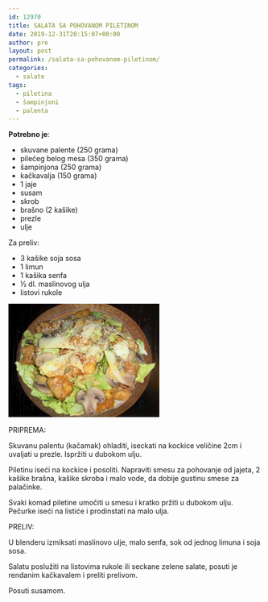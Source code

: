 ```yaml
---
id: 12970
title: SALATA SA POHOVANOM PILETINOM
date: 2019-12-31T20:15:07+00:00
author: pre
layout: post
permalink: /salata-sa-pohovanom-piletinom/
categories:
  - salate  
tags:
  - piletina
  - šampinjoni
  - palenta
---
```

**Potrebno je**:

* skuvane palente (250 grama)
* pilećeg belog mesa (350 grama)
* šampinjona (250 grama)
* kačkavalja (150 grama)
* 1 jaje
* susam
* skrob
* brašno (2 kašike)
* prezle
* ulje

Za preliv:

* 3 kašike soja sosa
* 1 limun
* 1 kašika senfa
* ½ dl. maslinovog ulja
* listovi rukole

<img class="alignnone size-medium wp-image-6224" src="/wp-content/uploads/2019/12/salata.jpg" alt="Salata" width="300" height="225">

PRIPREMA:

Skuvanu palentu (kačamak) ohladiti, iseckati na kockice veličine 2cm i uvaljati u prezle. Ispržiti u dubokom ulju.

Piletinu iseći na kockice i posoliti. Napraviti smesu za pohovanje od jajeta, 2 kašike brašna, kašike skroba i malo vode, da dobije gustinu smese za palačinke.

Svaki komad piletine umočiti u smesu i kratko pržiti u dubokom ulju.
Pečurke iseći na listiće i prodinstati na malo ulja.

PRELIV: 

U blenderu izmiksati maslinovo ulje, malo senfa, sok
od jednog limuna i soja sosa.

Salatu poslužiti na listovima rukole ili seckane zelene salate, posuti je rendanim kačkavalem i preliti prelivom.

Posuti susamom.
